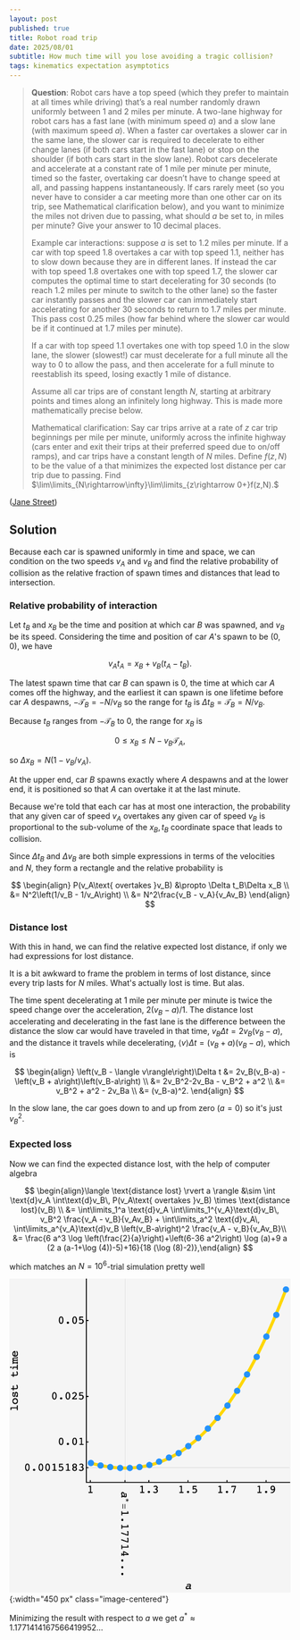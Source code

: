 ```yaml
---
layout: post
published: true
title: Robot road trip
date: 2025/08/01
subtitle: How much time will you lose avoiding a tragic collision?
tags: kinematics expectation asymptotics
---
```


>**Question**: Robot cars have a top speed (which they prefer to maintain at all times while driving) that’s a real number randomly drawn uniformly between $1$ and $2$ miles per minute. A two-lane highway for robot cars has a fast lane (with minimum speed $a$) and a slow lane (with maximum speed $a$). When a faster car overtakes a slower car in the same lane, the slower car is required to decelerate to either change lanes (if both cars start in the fast lane) or stop on the shoulder (if both cars start in the slow lane). Robot cars decelerate and accelerate at a constant rate of $1$ mile per minute per minute, timed so the faster, overtaking car doesn’t have to change speed at all, and passing happens instantaneously. If cars rarely meet (so you never have to consider a car meeting more than one other car on its trip, see Mathematical clarification below), and you want to minimize the miles not driven due to passing, what should $a$ be set to, in miles per minute? Give your answer to $10$ decimal places.
>
>Example car interactions: suppose $a$ is set to $1.2$ miles per minute. If a car with top speed $1.8$ overtakes a car with top speed $1.1,$ neither has to slow down because they are in different lanes. If instead the car with top speed $1.8$ overtakes one with top speed $1.7,$ the slower car computes the optimal time to start decelerating for $30$ seconds (to reach $1.2$ miles per minute to switch to the other lane) so the faster car instantly passes and the slower car can immediately start accelerating for another 30 seconds to return to $1.7$ miles per minute. This pass cost $0.25$ miles (how far behind where the slower car would be if it continued at $1.7$ miles per minute).
>
>If a car with top speed $1.1$ overtakes one with top speed $1.0$ in the slow lane, the slower (slowest!) car must decelerate for a full minute all the way to $0$ to allow the pass, and then accelerate for a full minute to reestablish its speed, losing exactly $1$ mile of distance.
>
>Assume all car trips are of constant length $N,$ starting at arbitrary points and times along an infinitely long highway. This is made more mathematically precise below.
>
>Mathematical clarification: Say car trips arrive at a rate of $z$ car trip beginnings per mile per minute, uniformly across the infinite highway (cars enter and exit their trips at their preferred speed due to on/off ramps), and car trips have a constant length of $N$ miles. Define $f(z,N)$ to be the value of a that minimizes the expected lost distance per car trip due to passing. Find $\lim\limits_{N\rightarrow\infty}\lim\limits_{z\rightarrow 0+}f(z,N).$

<!--more-->

([Jane Street](https://www.janestreet.com/puzzles/current-puzzle/))

## Solution

Because each car is spawned uniformly in time and space, we can condition on the two speeds $v_A$ and $v_B$ and find the relative probability of collision as the relative fraction of spawn times and distances that lead to intersection. 

### Relative probability of interaction

Let $t_B$ and $x_B$ be the time and position at which car $B$ was spawned, and $v_B$ be its speed. Considering the time and position of car $A$'s spawn to be $(0,0)$, we have

$$ v_At_A = x_B + v_B\left(t_A-t_B\right). $$

The latest spawn time that car $B$ can spawn is $0$, the time at which car $A$ comes off the highway, and the earliest it can spawn is one lifetime before car $A$ despawns, $-\mathcal{T}_B = -N/v_B$ so the range for $t_B$ is $\Delta t_B = \mathcal{T}_B = N/v_B.$ 

Because $t_B$ ranges from $-\mathcal{T}_B$ to $0,$ the range for $x_B$ is 

$$ 0 \leq x_B \leq N - v_B \mathcal{T}_A, $$

so $\Delta x_B = N(1-v_B/v_A).$

At the upper end, car $B$ spawns exactly where $A$ despawns and at the lower end, it is positioned so that $A$ can overtake it at the last minute.

Because we're told that each car has at most one interaction, the probability that any given car of speed $v_A$ overtakes any given car of speed $v_B$ is proportional to the sub-volume of the $x_B, t_B$ coordinate space that leads to collision. 

Since $\Delta t_B$ and $\Delta v_B$ are both simple expressions in terms of the velocities and $N$, they form a rectangle and the relative probability is

$$ 
  \begin{align}
    P(v_A\text{ overtakes }v_B) &\propto \Delta t_B\Delta x_B \\
    &= N^2\left(1/v_B - 1/v_A\right) \\
    &= N^2\frac{v_B - v_A}{v_Av_B}
  \end{align}
$$

### Distance lost

With this in hand, we can find the relative expected lost distance, if only we had expressions for lost distance. 

It is a bit awkward to frame the problem in terms of lost distance, since every trip lasts for $N$ miles. What's actually lost is time. But alas.

The time spent decelerating at $1$ mile per minute per minute is twice the speed change over the acceleration, $2(v_B - a)/1.$ The distance lost accelerating and decelerating in the fast lane is the difference between the distance the slow car would have traveled in that time, $v_B\Delta t = 2v_B(v_B-a),$ and the distance it travels while decelerating, $\langle v\rangle \Delta t = \left(v_B + a\right)\left(v_B-a\right),$ which is 

$$ 
  \begin{align}
    \left(v_B - \langle v\rangle\right)\Delta t &= 2v_B(v_B-a) - \left(v_B + a\right)\left(v_B-a\right) \\
    &= 2v_B^2-2v_Ba - v_B^2 + a^2 \\ 
    &= v_B^2 + a^2 - 2v_Ba \\
    &= (v_B-a)^2.
  \end{align}
$$ 

In the slow lane, the car goes down to and up from zero ($a=0$) so it's just $v_B^2.$

### Expected loss

Now we can find the expected distance lost, with the help of computer algebra

$$ \begin{align}\langle \text{distance lost} \rvert a \rangle &\sim \int \text{d}v_A \int\text{d}v_B\, P(v_A\text{ overtakes }v_B) \times \text{distance lost}(v_B) \\ &= \int\limits_1^a \text{d}v_A \int\limits_1^{v_A}\text{d}v_B\, v_B^2 \frac{v_A - v_B}{v_Av_B} + \int\limits_a^2 \text{d}v_A\, \int\limits_a^{v_A}\text{d}v_B \left(v_B-a\right)^2 \frac{v_A - v_B}{v_Av_B}\\ &= \frac{6 a^3 \log \left(\frac{2}{a}\right)+\left(6-36 a^2\right) \log (a)+9 a (2 a (a-1+\log (4))-5)+16}{18 (\log (8)-2)},\end{align} $$

which matches an $N=10^6$-trial simulation pretty well

![](/img/2025-08-01-robot-road-trip.png){:width="450 px" class="image-centered"}

Minimizing the result with respect to $a$ we get $a^* \approx 1.1771414167566419952\ldots$

<br>
